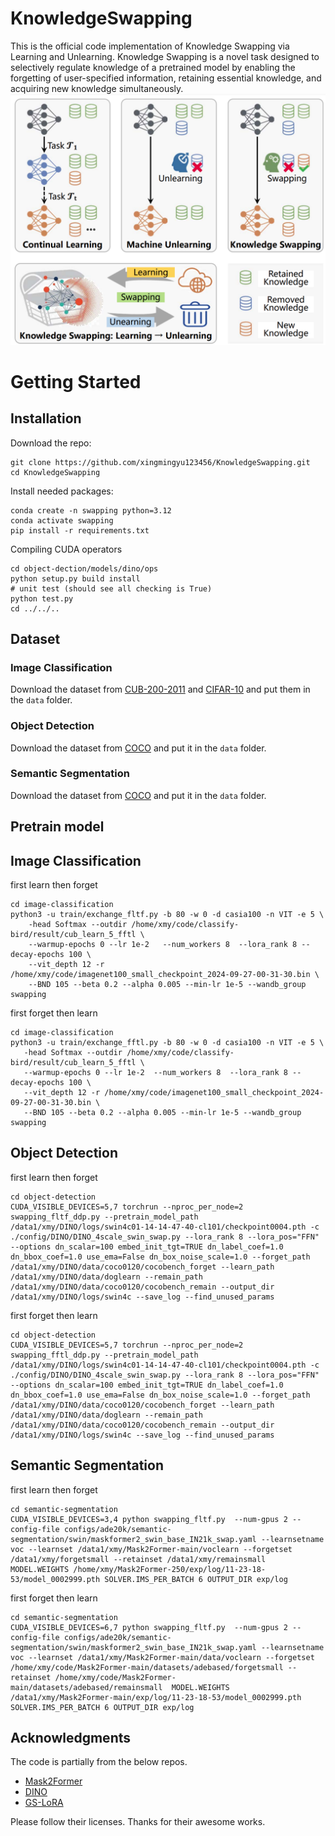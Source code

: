 # KnowledgeSwapping
This is the official code implementation of Knowledge Swapping via Learning and Unlearning. 
Knowledge Swapping is a novel
task designed to selectively regulate knowledge
of a pretrained model by enabling the forgetting
of user-specified information, retaining essential
knowledge, and acquiring new knowledge simultaneously.
![示意图](./img/img.png)

# Getting Started
## Installation
Download the repo:
```angular2html
git clone https://github.com/xingmingyu123456/KnowledgeSwapping.git
cd KnowledgeSwapping
```
Install needed packages:
```angular2html
conda create -n swapping python=3.12
conda activate swapping
pip install -r requirements.txt
```
Compiling CUDA operators
```angular2html
cd object-dection/models/dino/ops
python setup.py build install
# unit test (should see all checking is True)
python test.py
cd ../../..
```
## Dataset
### Image Classification
Download the dataset from [CUB-200-2011](http://www.vision.caltech.edu/visipedia/CUB-200-2011.html) and [CIFAR-10](https://www.cs.toronto.edu/~kriz/cifar.html) and put them in the `data` folder.
### Object Detection
Download the dataset from [COCO](https://cocodataset.org/#download) and put it in the `data` folder.
### Semantic Segmentation
Download the dataset from [COCO](https://cocodataset.org/#download) and put it in the `data` folder.


## Pretrain model


## Image Classification
first learn then forget
```angular2html
cd image-classification
python3 -u train/exchange_fltf.py -b 80 -w 0 -d casia100 -n VIT -e 5 \  
    -head Softmax --outdir /home/xmy/code/classify-bird/result/cub_learn_5_fftl \  
    --warmup-epochs 0 --lr 1e-2   --num_workers 8  --lora_rank 8 --decay-epochs 100 \  
    --vit_depth 12 -r /home/xmy/code/imagenet100_small_checkpoint_2024-09-27-00-31-30.bin \  
    --BND 105 --beta 0.2 --alpha 0.005 --min-lr 1e-5 --wandb_group swapping
```
first forget then learn
```angular2html
cd image-classification
python3 -u train/exchange_fftl.py -b 80 -w 0 -d casia100 -n VIT -e 5 \  
   -head Softmax --outdir /home/xmy/code/classify-bird/result/cub_learn_5_fftl \  
   --warmup-epochs 0 --lr 1e-2  --num_workers 8  --lora_rank 8 --decay-epochs 100 \  
   --vit_depth 12 -r /home/xmy/code/imagenet100_small_checkpoint_2024-09-27-00-31-30.bin \  
   --BND 105 --beta 0.2 --alpha 0.005 --min-lr 1e-5 --wandb_group swapping
```
## Object Detection
first learn then forget
```angular2html
cd object-detection
CUDA_VISIBLE_DEVICES=5,7 torchrun --nproc_per_node=2 swapping_fltf_ddp.py --pretrain_model_path /data1/xmy/DINO/logs/swin4c01-14-14-47-40-cl101/checkpoint0004.pth -c ./config/DINO/DINO_4scale_swin_swap.py --lora_rank 8 --lora_pos="FFN" --options dn_scalar=100 embed_init_tgt=TRUE dn_label_coef=1.0 dn_bbox_coef=1.0 use_ema=False dn_box_noise_scale=1.0 --forget_path /data1/xmy/DINO/data/coco0120/cocobench_forget --learn_path /data1/xmy/DINO/data/doglearn --remain_path /data1/xmy/DINO/data/coco0120/cocobench_remain --output_dir /data1/xmy/DINO/logs/swin4c --save_log --find_unused_params
```
first forget then learn
```angular2html
cd object-detection
CUDA_VISIBLE_DEVICES=5,7 torchrun --nproc_per_node=2 swapping_fftl_ddp.py --pretrain_model_path /data1/xmy/DINO/logs/swin4c01-14-14-47-40-cl101/checkpoint0004.pth -c ./config/DINO/DINO_4scale_swin_swap.py --lora_rank 8 --lora_pos="FFN" --options dn_scalar=100 embed_init_tgt=TRUE dn_label_coef=1.0 dn_bbox_coef=1.0 use_ema=False dn_box_noise_scale=1.0 --forget_path /data1/xmy/DINO/data/coco0120/cocobench_forget --learn_path /data1/xmy/DINO/data/doglearn --remain_path /data1/xmy/DINO/data/coco0120/cocobench_remain --output_dir /data1/xmy/DINO/logs/swin4c --save_log --find_unused_params
```
## Semantic Segmentation
first learn then forget
```angular2html
cd semantic-segmentation
CUDA_VISIBLE_DEVICES=3,4 python swapping_fltf.py  --num-gpus 2 --config-file configs/ade20k/semantic-segmentation/swin/maskformer2_swin_base_IN21k_swap.yaml --learnsetname voc --learnset /data1/xmy/Mask2Former-main/voclearn --forgetset /data1/xmy/forgetsmall --retainset /data1/xmy/remainsmall  MODEL.WEIGHTS /home/xmy/Mask2Former-250/exp/log/11-23-18-53/model_0002999.pth SOLVER.IMS_PER_BATCH 6 OUTPUT_DIR exp/log 
```
first forget then learn
```angular2html
cd semantic-segmentation
CUDA_VISIBLE_DEVICES=6,7 python swapping_fltf.py  --num-gpus 2 --config-file configs/ade20k/semantic-segmentation/swin/maskformer2_swin_base_IN21k_swap.yaml --learnsetname voc --learnset /data1/xmy/Mask2Former-main/data/voclearn --forgetset /home/xmy/code/Mask2Former-main/datasets/adebased/forgetsmall --retainset /home/xmy/code/Mask2Former-main/datasets/adebased/remainsmall  MODEL.WEIGHTS /data1/xmy/Mask2Former-main/exp/log/11-23-18-53/model_0002999.pth SOLVER.IMS_PER_BATCH 6 OUTPUT_DIR exp/log 
```

## Acknowledgments
The code is partially from the below repos.

- [Mask2Former](https://github.com/facebookresearch/Mask2Former)
- [DINO](https://github.com/IDEA-Research/DINO)
- [GS-LoRA](https://github.com/bjzhb666/GS-LoRA)

Please follow their licenses. Thanks for their awesome works.
